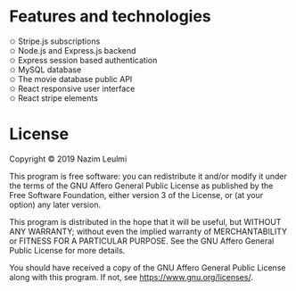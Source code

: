 # Features and technologies
   ✩ Stripe.js subscriptions  
   ✩ Node.js and Express.js backend  
   ✩ Express session based authentication  
   ✩ MySQL database  
   ✩ The movie database public API  
   ✩ React responsive user interface  
   ✩ React stripe elements  
# License
Copyright © 2019 Nazim Leulmi

This program is free software: you can redistribute it and/or modify
it under the terms of the GNU Affero General Public License as
published by the Free Software Foundation, either version 3 of the
License, or (at your option) any later version.

This program is distributed in the hope that it will be useful,
but WITHOUT ANY WARRANTY; without even the implied warranty of
MERCHANTABILITY or FITNESS FOR A PARTICULAR PURPOSE.  See the
GNU Affero General Public License for more details.

You should have received a copy of the GNU Affero General Public License
along with this program.  If not, see <https://www.gnu.org/licenses/>.
